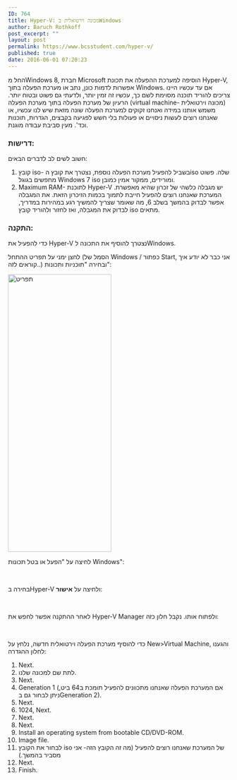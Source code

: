 ```yaml
---
ID: 764
title: Hyper-V: מכונה וירטואלית בWindows
author: Baruch Rothkoff
post_excerpt: ""
layout: post
permalink: https://www.bcsstudent.com/hyper-v/
published: true
date: 2016-06-01 07:20:23
---
```

החל מWindows 8, חברת Microsoft הוסיפה למערכת ההפעלה את תכונת Hyper-V, אפשרות לדמות כונן, נתב או מערכת הפעלה בתוך Windows. אם עד עכשיו היינו צריכים להוריד תוכנה מסוימת לשם כך, עכשיו זה זמין יותר, ולדעתי גם פשוט ובטוח יותר.
הרעיון של מערכת הפעלה בתוך מערכת הפעלה (virtual machine- מכונה וירטואלית) משמש אותנו במידה ואנחנו זקוקים למערכת הפעלה שונה מזאת שיש לנו עכשיו, או שאנחנו רוצים לעשות ניסויים או פעולות בלי חשש לפגיעה בקבצים, הגדרות, תוכנות וכד'. מעין סביבת עבודה מוגנת.

<h3>דרישות:</h3>

חשוב לשים לב לדברים הבאים:

<ol>
<li>קובץ iso- בשביל להפעיל מערכת הפעלה נוספת, נצטרך את קובץ הiso שלה. פשוט מחפשים בגוגל Windows 7 iso ומורידים, ממקור אמין כמובן.</li>
<li>Maximum RAM- לתוכנת Hyper-V יש מגבלה כלשהי של זכרון שהיא מאפשרת. המערכת שאנחנו רוצים להפעיל חייבת לתמוך בכמות הזיכרון הזאת. את המגבלה אפשר לבדוק בהמשך בשלב 6, מה שאומר שצריך להמשיך רגע במהירות במדריך, לבדוק את המגבלה, ואז לחזור ולהוריד קובץ iso מתאים.</li>
</ol>

<h3>התקנה:</h3>

כדי להפעיל את Hyper-V נצטרך להוסיף את התכונה לWindows.

לחצן ימני על תפריט ההתחל (הסמל של Windows / כפתור Start, אני כבר לא יודע איך קוראים לזה..) ובחירה "תוכניות ותכונות":

<img alt="תפריט" class="alignnone size-full wp-image-126" height="629" src="https://baruchiro.files.wordpress.com/2016/05/d7aad7a4d7a8d799d798.png" width="234"/>

לחיצה על "הפעל או בטל תכונות Windows":

 

בחירה בHyper-V ולחיצה על <strong>אישור</strong>:

 

לאחר ההתקנה אפשר לחפש את Hyper-V Manager ולפתוח אותו. נקבל חלון כזה:

 

כדי להוסיף מערכת הפעלה וירטואלית חדשה, נלחץ על New&gt;Virtual Machine, והגענו לחלון ההגדרה:

<ol>
<li>Next.</li>
<li>לתת שם למכונה שלנו.</li>
<li>Next.</li>
<li>Generation 1 (אם המערכת הפעלה שאנחנו מתכוונים להפעיל תומכת ב64 ביט, ניתן לבחור גם בGeneration 2).</li>
<li>Next.</li>
<li>1024, Next.</li>
<li>Next.</li>
<li>Next.</li>
<li>Install an operating system from bootable CD/DVD-ROM.</li>
<li>Image file.</li>
<li>לבחור את הקובץ iso של המערכת שאנחנו רוצים להפעיל (מה זה הקובץ הזה- אני מסביר בהמשך.)</li>
<li>Next.</li>
<li>Finish.</li>
</ol>